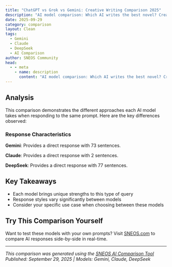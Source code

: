 ```yaml
---
title: "ChatGPT vs Grok vs Gemini: Creative Writing Comparison 2025"
description: "AI model comparison: Which AI writes the best novel? Creative writing showdown..."
date: 2025-09-29
category: comparison
layout: Clean
tags:
  - Gemini
  - Claude
  - DeepSeek
  - AI Comparison
author: SNEOS Community
head:
  - - meta
    - name: description
      content: "AI model comparison: Which AI writes the best novel? Creative writing showdown..."
---
```


<ChatComparison
  title="ChatGPT vs Grok vs Gemini: Creative Writing Comparison 2025"
  prompt="Which AI writes the best novel? Creative writing showdown"
  :responses='{
    "Gemini": "This is a fascinating question, and the answer is evolving rapidly. There\u0027s no single \u0022best\u0022 AI novel writer right now, but here\u0027s a breakdown of the key players, their strengths and weaknesses, and how they\u0027re used in novel writing:\n\n**Key AI Models/Tools \u0026 Their Strengths/Weaknesses:**\n\n*   **GPT-3.5 and GPT-4 (OpenAI):**\n    *   **Strengths:** Excellent language fluency, can generate coherent text in various styles, strong at mimicking existing writing patterns, good at dialogue, can generate ideas, outlines, and summaries.  GPT-4 has improved coherence, fact-checking, and creativity compared to GPT-3.5.\n    *   **Weaknesses:** Can be repetitive, lacks originality without careful prompting and editing, struggles with complex plots and character development over long narratives, prone to factual errors or inconsistencies, can generate nonsensical or illogical passages if not carefully guided. Requires significant human input for editing, consistency, and originality.  Can sometimes be bland or generic. Struggles with deeper themes and nuanced emotional complexity.\n    *   **How Used:** Used for brainstorming, generating first drafts, creating character descriptions, writing dialogue, outlining plots, and rewriting passages. Often used as a starting point that requires extensive human editing and rewriting.\n\n*   **Google\u0027s PaLM 2 (and its variants, like Bard):**\n    *   **Strengths:** Similar to GPT-4 in many respects. Google claims PaLM 2 is stronger at reasoning and coding.  Potentially better at handling more complex topics and research.\n    *   **Weaknesses:**  Similar to GPT-4, including potential for factual errors and lack of deep originality without human guidance.  The \u0022Bard\u0022 interface is still under development, and its long-form writing capabilities are being refined.\n    *   **How Used:** Similar to GPT-4.  Could be particularly useful for novels requiring research or technical elements.\n\n*   **Claude (Anthropic):**\n    *   **Strengths:** Designed with a focus on safety and helpfulness. Often cited as being more reliable and less prone to generating harmful content than some other models.  Has a large context window, which could be beneficial for longer narratives.\n    *   **Weaknesses:** While improving, may not always be as \u0022creative\u0022 or \u0022expressive\u0022 as some other models. Still requires human oversight.\n    *   **How Used:** Similar to GPT models, potentially useful for crafting stories with ethical considerations or for ensuring the content is appropriate.\n\n*   **Other specialized AI writing tools (Sudowrite, Jasper, NovelAI):**\n    *   **Strengths:** Often built with specific features and workflows geared towards novel writing.  May offer tools for character management, worldbuilding, plot outlining, and style consistency. Some, like NovelAI, are explicitly designed for creative and imaginative writing.\n    *   **Weaknesses:** May rely on underlying models like GPT, so they inherit some of the same weaknesses. The quality and features vary widely.  Can be expensive.\n    *   **How Used:** These tools streamline the novel-writing process, helping authors manage different aspects of the story and generate content more efficiently.\n\n**The Current Reality: Human-AI Collaboration**\n\nIt\u0027s important to understand that no AI can currently write a truly *great* novel independently, in the same way a skilled human author can.  The most promising approach is **human-AI collaboration**.  Here\u0027s how that typically works:\n\n1.  **Brainstorming \u0026 Initial Concepts (Human \u002B AI):** The human provides the initial spark \u2013 the idea, the characters, the theme. The AI can help brainstorm variations, suggest plot points, and expand on character ideas.\n2.  **Outlining (Human \u002B AI):** A detailed outline is crucial for coherence.  The human typically guides the overall structure, while the AI can help fill in the details and suggest potential twists.\n3.  **First Draft Generation (AI with Human Guidance):** This is where the AI shines.  It can generate large amounts of text quickly, filling in the gaps in the outline.  The human needs to provide clear instructions and stylistic guidance.\n4.  **Revision \u0026 Editing (Human Dominance):** This is the most crucial step. The human author must meticulously revise and edit the AI-generated text, correcting errors, adding depth and nuance, ensuring consistency, and injecting their own unique voice and perspective.  This is where the \u0022soul\u0022 of the novel is created.\n5.  **Refinement (Human \u002B AI):**  The AI can be used again to polish the text, suggest alternative phrasing, or generate additional scenes.\n\n**Judging a Novel Written with AI:**\n\nIf we were to judge an AI-assisted novel, we\u0027d need to consider:\n\n*   **Originality:** How unique and imaginative is the story?\n*   **Coherence:** Does the plot make sense? Are the characters consistent?\n*   **Emotional Impact:** Does the novel evoke emotions in the reader?\n*   **Style and Voice:** Is the writing engaging and well-crafted? Does it have a distinctive voice?\n*   **Technical Accuracy (if applicable):** Is the research accurate and well-integrated into the story?\n*   **Transparency:** Was the use of AI disclosed?  What was the extent of AI involvement?\n\n**Who \u0022Wins\u0022 the Showdown? (For Now)**\n\n*   **The \u0022Best\u0022 AI** is the one that best *assists* a human author. It\u0027s a tool, not a replacement. Right now, **GPT-4 likely holds a slight edge** due to its balance of fluency, creativity (though still limited), and improved accuracy, but **PaLM 2 and Claude are strong contenders.**\n*   **The \u0022Winning\u0022 Novel** will be the one where the human author leverages the AI\u0027s strengths while mitigating its weaknesses, resulting in a compelling and meaningful story. The *skill of the human author* is the deciding factor.\n\n**The Future:**\n\nAI is rapidly evolving.  We can expect future AI models to be:\n\n*   More creative and original.\n*   Better at handling complex plots and character development.\n*   Less prone to errors and inconsistencies.\n*   Better at understanding and responding to human feedback.\n*   More seamlessly integrated into writing workflows.\n\nEventually, we may see AI models capable of writing entire novels with minimal human intervention.  However, the question of whether those novels will be considered \u0022good\u0022 or \u0022artistic\u0022 will remain a matter of debate.  For now, the best results come from embracing AI as a powerful tool in the hands of a skilled and imaginative human author.\n",
    "Claude": "Invalid API source. Please specify \u0027openai\u0027, \u0027anthropic\u0027, \u0027gemini\u0027, \u0027gemini-grounding\u0027, \u0027deepseek\u0027, \u0027grok\u0027, \u0027grok-live\u0027, or \u0027mistral\u0027.",
    "DeepSeek": "Of course! This is a fantastic question that gets to the heart of what AI is and isn\u0027t good for. The short answer is: **There is no single \u0022best\u0022 AI for writing a novel.** It\u0027s like asking which tool is best for building a house\u2014you need a hammer, a saw, and a level for different jobs.\n\nThe \u0022best\u0022 AI depends entirely on what part of the creative process you\u0027re tackling.\n\nLet\u0027s break down the showdown between the top contenders, judging them on key novel-writing criteria.\n\n### The Contenders\n\n1.  **GPT-4 \u0026 ChatGPT Plus:** The all-around champion. Known for its fluency, coherence, and ability to follow complex instructions.\n2.  **Claude (Anthropic):** The \u0022conscientious\u0022 writer. Excels at understanding context, maintaining a consistent narrative voice, and working with long documents.\n3.  **Gemini Advanced (Google):** The creative brainstormer. Great for generating a wide variety of ideas and initial concepts.\n4.  **Specialized Tools (Sudowrite, NovelAI):** The dedicated writing assistants. Built specifically for authors, with features like a \u0022Writing Assistant,\u0022 \u0022Brainstorming,\u0022 and \u0022Style Rewrites.\u0022\n\n---\n\n### The Creative Writing Showdown: Round by Round\n\n#### Round 1: Brainstorming \u0026 Ideation (The \u0022What if?\u0022 Phase)\n*   **Goal:** Generate a logline, plot concepts, character archetypes, and world-building elements.\n*   **Winner: Gemini Advanced \u0026 GPT-4 (Tie)**\n    *   **Gemini** is fantastic at throwing out a huge volume of wild, creative ideas. It\u0027s less filtered and can produce truly unexpected concepts.\n    *   **GPT-4** is more structured and can refine a vague idea into a solid premise. (\u0022Give me a sci-fi story about a gardener\u0022 -\u003E GPT-4 can build a whole world around a \u0022bio-sculptor\u0022 on a generation ship).\n*   **Honorable Mention: Sudowrite\u0027s \u0022Brainstorm\u0022 feature** is purpose-built for this and provides highly relevant, story-specific suggestions.\n\n#### Round 2: Prose Quality \u0026 Writing Style\n*   **Goal:** Produce beautiful, evocative, and stylistically consistent sentences and paragraphs.\n*   **Winner: Claude**\n    *   Claude consistently produces the most human-like, literary, and nuanced prose. It has a great grasp of \u0022show, don\u0027t tell\u0022 and can maintain a specific authorial voice (e.g., Hemingway\u0027s terse style vs. Tolkien\u0027s descriptive one) throughout a long passage.\n*   **Runner-Up: GPT-4**\n    *   GPT-4 is also highly capable and fluent, but its prose can sometimes feel more generic or \u0022commercially safe\u0022 compared to Claude\u0027s more distinctive style.\n\n#### Round 3: Plotting \u0026 Narrative Coherence\n*   **Goal:** Maintain a logical plot, avoid contradictions, and build a satisfying story arc over many chapters.\n*   **Winner: Claude**\n    *   This is Claude\u0027s superpower. Its large context window (200K tokens) means it can remember details from 50 pages ago. It\u0027s exceptional at outlining a multi-chapter novel and ensuring that characters, settings, and plot points remain consistent.\n*   **Runner-Up: GPT-4**\n    *   GPT-4 is good at plotting but can be more prone to forgetting minor details or introducing slight inconsistencies in longer works without careful prompting.\n\n#### Round 4: Character Development \u0026 Dialogue\n*   **Goal:** Create believable, multi-dimensional characters with unique voices and write natural, compelling dialogue.\n*   **Winner: GPT-4**\n    *   GPT-4, trained on a vast corpus of human interaction, is a master of dialogue. It can easily distinguish between characters\u0027 speech patterns and generate conversations that feel authentic and drive the plot forward. It\u0027s also very good at exploring a character\u0027s internal motivations.\n*   **Runner-Up: Claude**\n    *   Claude is also excellent, especially at maintaining a character\u0027s core personality, but GPT-4 has a slight edge in the natural rhythm and subtext of dialogue.\n\n#### Round 5: The Human-AI Collaboration (Workflow)\n*   **Goal:** How well does the AI function as a writing *assistant* rather than an author?\n*   **Winner: Specialized Tools (Sudowrite)**\n    *   Tools like **Sudowrite** are designed for this. Features like \u0022Rewrite\u0022 (to change tone or expand), \u0022Describe\u0022 (to add sensory details), and \u0022Shorten\u0022 are seamlessly integrated into a writer\u0027s workflow. They feel less like a chat bot and more like a co-pilot in your word processor.\n*   **Runner-Up: Claude \u0026 GPT-4**\n    *   Both are powerful but require more manual prompting and management. You have to direct the conversation explicitly (\u0022Now, rewrite this paragraph in a more suspenseful way...\u0022).\n\n---\n\n### The Verdict: Who is the \u0022Best\u0022?\n\n*   **For the \u0022Architect\u0022 Writer (who plans everything):** **Claude** is your best bet. Its strength in long-term coherence and outlining makes it the ideal partner for building a structurally sound novel.\n*   **For the \u0022Gardener\u0022 Writer (who discovers the story by writing):** **GPT-4** or **Sudowrite** are perfect. They are brilliant at improvisation, generating the next paragraph, and helping you explore the story as you go.\n*   **For Beating Writer\u0027s Block and Idea Generation:** **Gemini Advanced** is a fantastic starting pistol for your creativity.\n*   **For a Seamless, Integrated Writing Experience:** A specialized tool like **Sudowrite** is worth the investment for serious writers.\n\n### The Crucial Caveat: The Human is the Author\n\n**No current AI can write a *good* novel on its own.**\n\nAn AI lacks true understanding, consciousness, and intent. It will always:\n*   **Struggle with Theme:** It can implement a theme you suggest, but it cannot originate a meaningful one.\n*   **Be Derivative:** It remixes what it has learned from its training data. True, groundbreaking originality is a human frontier.\n*   **Make \u0022Soulless\u0022 Choices:** An AI doesn\u0027t *feel* a character\u0027s pain or joy. Its emotional beats are calculated, not lived.\n\n### The Winning Strategy: The AI-Powered Author\n\nThe \u0022best\u0022 novel will be written by a human author who skillfully uses **all** these tools as part of their process:\n\n1.  **Brainstorm** with Gemini or GPT-4.\n2.  **Outline** the plot and characters with Claude.\n3.  **Write** your first draft, using Sudowrite or GPT-4 to overcome blocks and flesh out scenes.\n4.  **Refine** your prose and check for consistency with Claude.\n5.  **Repeat, revise, and edit.** You, the human, are the director, making all the final creative decisions.\n\nSo, in this creative writing showdown, the true winner isn\u0027t an AI\u2014it\u0027s the **author who learns to wield them all.**"
  }'
  published-date="15:42"
/>

## Analysis

This comparison demonstrates the different approaches each AI model takes when responding to the same prompt. Here are the key differences observed:

### Response Characteristics

**Gemini**: Provides a direct response with 73 sentences. 

**Claude**: Provides a direct response with 2 sentences. 

**DeepSeek**: Provides a direct response with 77 sentences. 

## Key Takeaways

- Each model brings unique strengths to this type of query
- Response styles vary significantly between models
- Consider your specific use case when choosing between these models

## Try This Comparison Yourself

Want to test these models with your own prompts? Visit [SNEOS.com](https://sneos.com) to compare AI responses side-by-side in real-time.

---

*This comparison was generated using the [SNEOS AI Comparison Tool](https://sneos.com)*
*Published: September 29, 2025 | Models: Gemini, Claude, DeepSeek*
